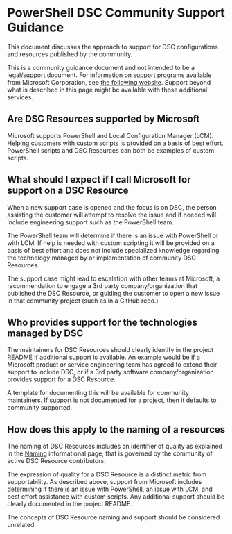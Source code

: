 # PowerShell DSC Community Support Guidance

This document discusses the approach to support for DSC configurations and resources
published by the community.

This is a community guidance document and not intended to be a legal/support document.
For information on support programs available from Microsoft Corporation,
see [the following website](https://support.microsoft.com/en-us/allproducts).
Support beyond what is described in this page
might be available with those additional services.

## Are DSC Resources supported by Microsoft

Microsoft supports PowerShell and Local Configuration Manager (LCM).
Helping customers with custom scripts is provided on a basis of best effort.
PowerShell scripts and DSC Resources can both be examples of custom scripts.

## What should I expect if I call Microsoft for support on a DSC Resource

When a new support case is opened and the focus is on DSC,
the person assisting the customer will attempt to resolve the issue
and if needed will include engineering support such as the PowerShell team.

The PowerShell team will determine if there is an issue with PowerShell or with LCM.
If help is needed with custom scripting it will be provided on a basis of best effort
and does not include specialized knowledge regarding the technology
managed by or implementation of community DSC Resources.

The support case might lead to escalation with other teams at Microsoft,
a recommendation to engage a 3rd party company/organization that published the DSC Resource,
or guiding the customer to open a new issue in that community project (such as in a GitHub repo.)

## Who provides support for the technologies managed by DSC

The maintainers for DSC Resources should clearly identify in the project README
if additional support is available.
An example would be if a Microsoft product or service engineering team
has agreed to extend their support to include DSC,
or if a 3rd party software company/organization provides support for a DSC Resource.

A template for documenting this will be available for community maintainers.
If support is not documented for a project,
then it defaults to community supported.

## How does this apply to the naming of a resources

The naming of DSC Resources includes an identifier of quality
as explained in the [Naming](Naming.md) informational page,
that is governed by the community of active DSC Resource contributors.

The expression of quality for a DSC Resource is a distinct metric from supportability.
As described above, support from Microsoft
includes determining if there is an issue with PowerShell, an issue with LCM,
and best effort assistance with custom scripts.
Any additional support should be clearly documented in the project README.

The concepts of DSC Resource naming and support
should be considered unrelated.
